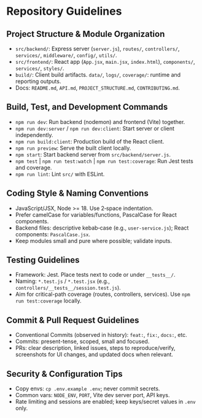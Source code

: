 # Repository Guidelines
 
## Project Structure & Module Organization
- `src/backend/`: Express server (`server.js`), `routes/`, `controllers/`, `services/`, `middleware/`, `config/`, `utils/`.
- `src/frontend/`: React app (`App.jsx`, `main.jsx`, `index.html`), `components/`, `services/`, `styles/`.
- `build/`: Client build artifacts. `data/`, `logs/`, `coverage/`: runtime and reporting outputs.
- Docs: `README.md`, `API.md`, `PROJECT_STRUCTURE.md`, `CONTRIBUTING.md`.
 
## Build, Test, and Development Commands
- `npm run dev`: Run backend (nodemon) and frontend (Vite) together.
- `npm run dev:server` / `npm run dev:client`: Start server or client independently.
- `npm run build:client`: Production build of the React client.
- `npm run preview`: Serve the built client locally.
- `npm start`: Start backend server from `src/backend/server.js`.
- `npm test` | `npm run test:watch` | `npm run test:coverage`: Run Jest tests and coverage.
- `npm run lint`: Lint `src/` with ESLint.
 
## Coding Style & Naming Conventions
- JavaScript/JSX, Node >= 18. Use 2‑space indentation.
- Prefer camelCase for variables/functions, PascalCase for React components.
- Backend files: descriptive kebab‑case (e.g., `user-service.js`); React components: `PascalCase.jsx`.
- Keep modules small and pure where possible; validate inputs.
 
## Testing Guidelines
- Framework: Jest. Place tests next to code or under `__tests__/`.
- Naming: `*.test.js` / `*.test.jsx` (e.g., `controllers/__tests__/session.test.js`).
- Aim for critical-path coverage (routes, controllers, services). Use `npm run test:coverage` locally.
 
## Commit & Pull Request Guidelines
- Conventional Commits (observed in history): `feat:`, `fix:`, `docs:`, etc.
- Commits: present-tense, scoped, small and focused.
- PRs: clear description, linked issues, steps to reproduce/verify, screenshots for UI changes, and updated docs when relevant.
 
## Security & Configuration Tips
- Copy envs: `cp .env.example .env`; never commit secrets.
- Common vars: `NODE_ENV`, `PORT`, Vite dev server port, API keys.
- Rate limiting and sessions are enabled; keep keys/secret values in `.env` only.
